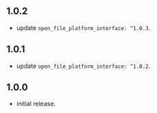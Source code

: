 ## 1.0.2
* update `open_file_platform_interface: ^1.0.3`.
## 1.0.1
* update `open_file_platform_interface: ^1.0.2`.
## 1.0.0
* initial release.
